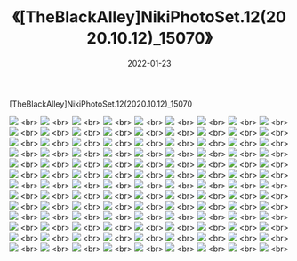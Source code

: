 ﻿---
layout: post
title:  《[TheBlackAlley]NikiPhotoSet.12(2020.10.12)_15070》
date:   2022-01-23
img: http://imgx.orgx.ga/漏D/2022/[TheBlackAlley]NikiPhotoSet.12(2020.10.12)_15070/000.jpg
categories: [美女, 清纯, 唯美]
---

[TheBlackAlley]NikiPhotoSet.12(2020.10.12)_15070

  ![](http://imgx.orgx.ga/漏D/2022/[TheBlackAlley]NikiPhotoSet.12(2020.10.12)_15070/001.jpg) <br> ![](http://imgx.orgx.ga/漏D/2022/[TheBlackAlley]NikiPhotoSet.12(2020.10.12)_15070/002.jpg) <br> ![](http://imgx.orgx.ga/漏D/2022/[TheBlackAlley]NikiPhotoSet.12(2020.10.12)_15070/003.jpg) <br> ![](http://imgx.orgx.ga/漏D/2022/[TheBlackAlley]NikiPhotoSet.12(2020.10.12)_15070/004.jpg) <br> ![](http://imgx.orgx.ga/漏D/2022/[TheBlackAlley]NikiPhotoSet.12(2020.10.12)_15070/005.jpg) <br> ![](http://imgx.orgx.ga/漏D/2022/[TheBlackAlley]NikiPhotoSet.12(2020.10.12)_15070/006.jpg) <br> ![](http://imgx.orgx.ga/漏D/2022/[TheBlackAlley]NikiPhotoSet.12(2020.10.12)_15070/007.jpg) <br> ![](http://imgx.orgx.ga/漏D/2022/[TheBlackAlley]NikiPhotoSet.12(2020.10.12)_15070/008.jpg) <br> ![](http://imgx.orgx.ga/漏D/2022/[TheBlackAlley]NikiPhotoSet.12(2020.10.12)_15070/009.jpg) <br> ![](http://imgx.orgx.ga/漏D/2022/[TheBlackAlley]NikiPhotoSet.12(2020.10.12)_15070/010.jpg) <br> ![](http://imgx.orgx.ga/漏D/2022/[TheBlackAlley]NikiPhotoSet.12(2020.10.12)_15070/011.jpg) <br> ![](http://imgx.orgx.ga/漏D/2022/[TheBlackAlley]NikiPhotoSet.12(2020.10.12)_15070/012.jpg) <br> ![](http://imgx.orgx.ga/漏D/2022/[TheBlackAlley]NikiPhotoSet.12(2020.10.12)_15070/013.jpg) <br> ![](http://imgx.orgx.ga/漏D/2022/[TheBlackAlley]NikiPhotoSet.12(2020.10.12)_15070/014.jpg) <br> ![](http://imgx.orgx.ga/漏D/2022/[TheBlackAlley]NikiPhotoSet.12(2020.10.12)_15070/015.jpg) <br> ![](http://imgx.orgx.ga/漏D/2022/[TheBlackAlley]NikiPhotoSet.12(2020.10.12)_15070/016.jpg) <br> ![](http://imgx.orgx.ga/漏D/2022/[TheBlackAlley]NikiPhotoSet.12(2020.10.12)_15070/017.jpg) <br> ![](http://imgx.orgx.ga/漏D/2022/[TheBlackAlley]NikiPhotoSet.12(2020.10.12)_15070/018.jpg) <br> ![](http://imgx.orgx.ga/漏D/2022/[TheBlackAlley]NikiPhotoSet.12(2020.10.12)_15070/019.jpg) <br> ![](http://imgx.orgx.ga/漏D/2022/[TheBlackAlley]NikiPhotoSet.12(2020.10.12)_15070/020.jpg) <br> ![](http://imgx.orgx.ga/漏D/2022/[TheBlackAlley]NikiPhotoSet.12(2020.10.12)_15070/021.jpg) <br> ![](http://imgx.orgx.ga/漏D/2022/[TheBlackAlley]NikiPhotoSet.12(2020.10.12)_15070/022.jpg) <br> ![](http://imgx.orgx.ga/漏D/2022/[TheBlackAlley]NikiPhotoSet.12(2020.10.12)_15070/023.jpg) <br> ![](http://imgx.orgx.ga/漏D/2022/[TheBlackAlley]NikiPhotoSet.12(2020.10.12)_15070/024.jpg) <br> ![](http://imgx.orgx.ga/漏D/2022/[TheBlackAlley]NikiPhotoSet.12(2020.10.12)_15070/025.jpg) <br> ![](http://imgx.orgx.ga/漏D/2022/[TheBlackAlley]NikiPhotoSet.12(2020.10.12)_15070/026.jpg) <br> ![](http://imgx.orgx.ga/漏D/2022/[TheBlackAlley]NikiPhotoSet.12(2020.10.12)_15070/027.jpg) <br> ![](http://imgx.orgx.ga/漏D/2022/[TheBlackAlley]NikiPhotoSet.12(2020.10.12)_15070/028.jpg) <br> ![](http://imgx.orgx.ga/漏D/2022/[TheBlackAlley]NikiPhotoSet.12(2020.10.12)_15070/029.jpg) <br> ![](http://imgx.orgx.ga/漏D/2022/[TheBlackAlley]NikiPhotoSet.12(2020.10.12)_15070/030.jpg) <br> ![](http://imgx.orgx.ga/漏D/2022/[TheBlackAlley]NikiPhotoSet.12(2020.10.12)_15070/031.jpg) <br> ![](http://imgx.orgx.ga/漏D/2022/[TheBlackAlley]NikiPhotoSet.12(2020.10.12)_15070/032.jpg) <br> ![](http://imgx.orgx.ga/漏D/2022/[TheBlackAlley]NikiPhotoSet.12(2020.10.12)_15070/033.jpg) <br> ![](http://imgx.orgx.ga/漏D/2022/[TheBlackAlley]NikiPhotoSet.12(2020.10.12)_15070/034.jpg) <br> ![](http://imgx.orgx.ga/漏D/2022/[TheBlackAlley]NikiPhotoSet.12(2020.10.12)_15070/035.jpg) <br> ![](http://imgx.orgx.ga/漏D/2022/[TheBlackAlley]NikiPhotoSet.12(2020.10.12)_15070/036.jpg) <br> ![](http://imgx.orgx.ga/漏D/2022/[TheBlackAlley]NikiPhotoSet.12(2020.10.12)_15070/037.jpg) <br> ![](http://imgx.orgx.ga/漏D/2022/[TheBlackAlley]NikiPhotoSet.12(2020.10.12)_15070/038.jpg) <br> ![](http://imgx.orgx.ga/漏D/2022/[TheBlackAlley]NikiPhotoSet.12(2020.10.12)_15070/039.jpg) <br> ![](http://imgx.orgx.ga/漏D/2022/[TheBlackAlley]NikiPhotoSet.12(2020.10.12)_15070/040.jpg) <br> ![](http://imgx.orgx.ga/漏D/2022/[TheBlackAlley]NikiPhotoSet.12(2020.10.12)_15070/041.jpg) <br> ![](http://imgx.orgx.ga/漏D/2022/[TheBlackAlley]NikiPhotoSet.12(2020.10.12)_15070/042.jpg) <br> ![](http://imgx.orgx.ga/漏D/2022/[TheBlackAlley]NikiPhotoSet.12(2020.10.12)_15070/043.jpg) <br> ![](http://imgx.orgx.ga/漏D/2022/[TheBlackAlley]NikiPhotoSet.12(2020.10.12)_15070/044.jpg) <br> ![](http://imgx.orgx.ga/漏D/2022/[TheBlackAlley]NikiPhotoSet.12(2020.10.12)_15070/045.jpg) <br> ![](http://imgx.orgx.ga/漏D/2022/[TheBlackAlley]NikiPhotoSet.12(2020.10.12)_15070/046.jpg) <br> ![](http://imgx.orgx.ga/漏D/2022/[TheBlackAlley]NikiPhotoSet.12(2020.10.12)_15070/047.jpg) <br> ![](http://imgx.orgx.ga/漏D/2022/[TheBlackAlley]NikiPhotoSet.12(2020.10.12)_15070/048.jpg) <br> ![](http://imgx.orgx.ga/漏D/2022/[TheBlackAlley]NikiPhotoSet.12(2020.10.12)_15070/049.jpg) <br> ![](http://imgx.orgx.ga/漏D/2022/[TheBlackAlley]NikiPhotoSet.12(2020.10.12)_15070/050.jpg) <br> ![](http://imgx.orgx.ga/漏D/2022/[TheBlackAlley]NikiPhotoSet.12(2020.10.12)_15070/051.jpg) <br> ![](http://imgx.orgx.ga/漏D/2022/[TheBlackAlley]NikiPhotoSet.12(2020.10.12)_15070/052.jpg) <br> ![](http://imgx.orgx.ga/漏D/2022/[TheBlackAlley]NikiPhotoSet.12(2020.10.12)_15070/053.jpg) <br> ![](http://imgx.orgx.ga/漏D/2022/[TheBlackAlley]NikiPhotoSet.12(2020.10.12)_15070/054.jpg) <br> ![](http://imgx.orgx.ga/漏D/2022/[TheBlackAlley]NikiPhotoSet.12(2020.10.12)_15070/055.jpg) <br> ![](http://imgx.orgx.ga/漏D/2022/[TheBlackAlley]NikiPhotoSet.12(2020.10.12)_15070/056.jpg) <br> ![](http://imgx.orgx.ga/漏D/2022/[TheBlackAlley]NikiPhotoSet.12(2020.10.12)_15070/057.jpg) <br> ![](http://imgx.orgx.ga/漏D/2022/[TheBlackAlley]NikiPhotoSet.12(2020.10.12)_15070/058.jpg) <br> ![](http://imgx.orgx.ga/漏D/2022/[TheBlackAlley]NikiPhotoSet.12(2020.10.12)_15070/059.jpg) <br> ![](http://imgx.orgx.ga/漏D/2022/[TheBlackAlley]NikiPhotoSet.12(2020.10.12)_15070/060.jpg) <br> ![](http://imgx.orgx.ga/漏D/2022/[TheBlackAlley]NikiPhotoSet.12(2020.10.12)_15070/061.jpg) <br> ![](http://imgx.orgx.ga/漏D/2022/[TheBlackAlley]NikiPhotoSet.12(2020.10.12)_15070/062.jpg) <br> ![](http://imgx.orgx.ga/漏D/2022/[TheBlackAlley]NikiPhotoSet.12(2020.10.12)_15070/063.jpg) <br> ![](http://imgx.orgx.ga/漏D/2022/[TheBlackAlley]NikiPhotoSet.12(2020.10.12)_15070/064.jpg) <br> ![](http://imgx.orgx.ga/漏D/2022/[TheBlackAlley]NikiPhotoSet.12(2020.10.12)_15070/065.jpg) <br> ![](http://imgx.orgx.ga/漏D/2022/[TheBlackAlley]NikiPhotoSet.12(2020.10.12)_15070/066.jpg) <br> ![](http://imgx.orgx.ga/漏D/2022/[TheBlackAlley]NikiPhotoSet.12(2020.10.12)_15070/067.jpg) <br> ![](http://imgx.orgx.ga/漏D/2022/[TheBlackAlley]NikiPhotoSet.12(2020.10.12)_15070/068.jpg) <br> ![](http://imgx.orgx.ga/漏D/2022/[TheBlackAlley]NikiPhotoSet.12(2020.10.12)_15070/069.jpg) <br> ![](http://imgx.orgx.ga/漏D/2022/[TheBlackAlley]NikiPhotoSet.12(2020.10.12)_15070/070.jpg) <br> ![](http://imgx.orgx.ga/漏D/2022/[TheBlackAlley]NikiPhotoSet.12(2020.10.12)_15070/071.jpg) <br> ![](http://imgx.orgx.ga/漏D/2022/[TheBlackAlley]NikiPhotoSet.12(2020.10.12)_15070/072.jpg) <br> ![](http://imgx.orgx.ga/漏D/2022/[TheBlackAlley]NikiPhotoSet.12(2020.10.12)_15070/073.jpg) <br> ![](http://imgx.orgx.ga/漏D/2022/[TheBlackAlley]NikiPhotoSet.12(2020.10.12)_15070/074.jpg) <br> ![](http://imgx.orgx.ga/漏D/2022/[TheBlackAlley]NikiPhotoSet.12(2020.10.12)_15070/075.jpg) <br> ![](http://imgx.orgx.ga/漏D/2022/[TheBlackAlley]NikiPhotoSet.12(2020.10.12)_15070/076.jpg) <br> ![](http://imgx.orgx.ga/漏D/2022/[TheBlackAlley]NikiPhotoSet.12(2020.10.12)_15070/077.jpg) <br> ![](http://imgx.orgx.ga/漏D/2022/[TheBlackAlley]NikiPhotoSet.12(2020.10.12)_15070/078.jpg) <br> ![](http://imgx.orgx.ga/漏D/2022/[TheBlackAlley]NikiPhotoSet.12(2020.10.12)_15070/079.jpg) <br> ![](http://imgx.orgx.ga/漏D/2022/[TheBlackAlley]NikiPhotoSet.12(2020.10.12)_15070/080.jpg) <br> ![](http://imgx.orgx.ga/漏D/2022/[TheBlackAlley]NikiPhotoSet.12(2020.10.12)_15070/081.jpg) <br> ![](http://imgx.orgx.ga/漏D/2022/[TheBlackAlley]NikiPhotoSet.12(2020.10.12)_15070/082.jpg) <br> ![](http://imgx.orgx.ga/漏D/2022/[TheBlackAlley]NikiPhotoSet.12(2020.10.12)_15070/083.jpg) <br> ![](http://imgx.orgx.ga/漏D/2022/[TheBlackAlley]NikiPhotoSet.12(2020.10.12)_15070/084.jpg) <br> ![](http://imgx.orgx.ga/漏D/2022/[TheBlackAlley]NikiPhotoSet.12(2020.10.12)_15070/085.jpg) <br> ![](http://imgx.orgx.ga/漏D/2022/[TheBlackAlley]NikiPhotoSet.12(2020.10.12)_15070/086.jpg) <br> ![](http://imgx.orgx.ga/漏D/2022/[TheBlackAlley]NikiPhotoSet.12(2020.10.12)_15070/087.jpg) <br> ![](http://imgx.orgx.ga/漏D/2022/[TheBlackAlley]NikiPhotoSet.12(2020.10.12)_15070/088.jpg) <br> ![](http://imgx.orgx.ga/漏D/2022/[TheBlackAlley]NikiPhotoSet.12(2020.10.12)_15070/089.jpg) <br> ![](http://imgx.orgx.ga/漏D/2022/[TheBlackAlley]NikiPhotoSet.12(2020.10.12)_15070/090.jpg) <br> ![](http://imgx.orgx.ga/漏D/2022/[TheBlackAlley]NikiPhotoSet.12(2020.10.12)_15070/091.jpg) <br> ![](http://imgx.orgx.ga/漏D/2022/[TheBlackAlley]NikiPhotoSet.12(2020.10.12)_15070/092.jpg) <br> ![](http://imgx.orgx.ga/漏D/2022/[TheBlackAlley]NikiPhotoSet.12(2020.10.12)_15070/093.jpg) <br> ![](http://imgx.orgx.ga/漏D/2022/[TheBlackAlley]NikiPhotoSet.12(2020.10.12)_15070/094.jpg) <br> ![](http://imgx.orgx.ga/漏D/2022/[TheBlackAlley]NikiPhotoSet.12(2020.10.12)_15070/095.jpg) <br> ![](http://imgx.orgx.ga/漏D/2022/[TheBlackAlley]NikiPhotoSet.12(2020.10.12)_15070/096.jpg) <br> ![](http://imgx.orgx.ga/漏D/2022/[TheBlackAlley]NikiPhotoSet.12(2020.10.12)_15070/097.jpg) <br> ![](http://imgx.orgx.ga/漏D/2022/[TheBlackAlley]NikiPhotoSet.12(2020.10.12)_15070/098.jpg) <br> ![](http://imgx.orgx.ga/漏D/2022/[TheBlackAlley]NikiPhotoSet.12(2020.10.12)_15070/099.jpg) <br> ![](http://imgx.orgx.ga/漏D/2022/[TheBlackAlley]NikiPhotoSet.12(2020.10.12)_15070/100.jpg) <br> ![](http://imgx.orgx.ga/漏D/2022/[TheBlackAlley]NikiPhotoSet.12(2020.10.12)_15070/101.jpg) <br> ![](http://imgx.orgx.ga/漏D/2022/[TheBlackAlley]NikiPhotoSet.12(2020.10.12)_15070/102.jpg) <br> ![](http://imgx.orgx.ga/漏D/2022/[TheBlackAlley]NikiPhotoSet.12(2020.10.12)_15070/103.jpg) <br> ![](http://imgx.orgx.ga/漏D/2022/[TheBlackAlley]NikiPhotoSet.12(2020.10.12)_15070/104.jpg) <br> ![](http://imgx.orgx.ga/漏D/2022/[TheBlackAlley]NikiPhotoSet.12(2020.10.12)_15070/105.jpg) <br> ![](http://imgx.orgx.ga/漏D/2022/[TheBlackAlley]NikiPhotoSet.12(2020.10.12)_15070/106.jpg) <br> ![](http://imgx.orgx.ga/漏D/2022/[TheBlackAlley]NikiPhotoSet.12(2020.10.12)_15070/107.jpg) <br> ![](http://imgx.orgx.ga/漏D/2022/[TheBlackAlley]NikiPhotoSet.12(2020.10.12)_15070/108.jpg) <br> ![](http://imgx.orgx.ga/漏D/2022/[TheBlackAlley]NikiPhotoSet.12(2020.10.12)_15070/109.jpg) <br> ![](http://imgx.orgx.ga/漏D/2022/[TheBlackAlley]NikiPhotoSet.12(2020.10.12)_15070/110.jpg) <br> ![](http://imgx.orgx.ga/漏D/2022/[TheBlackAlley]NikiPhotoSet.12(2020.10.12)_15070/111.jpg) <br> ![](http://imgx.orgx.ga/漏D/2022/[TheBlackAlley]NikiPhotoSet.12(2020.10.12)_15070/112.jpg) <br> ![](http://imgx.orgx.ga/漏D/2022/[TheBlackAlley]NikiPhotoSet.12(2020.10.12)_15070/113.jpg) <br> ![](http://imgx.orgx.ga/漏D/2022/[TheBlackAlley]NikiPhotoSet.12(2020.10.12)_15070/114.jpg) <br> ![](http://imgx.orgx.ga/漏D/2022/[TheBlackAlley]NikiPhotoSet.12(2020.10.12)_15070/115.jpg) <br> ![](http://imgx.orgx.ga/漏D/2022/[TheBlackAlley]NikiPhotoSet.12(2020.10.12)_15070/116.jpg) <br> ![](http://imgx.orgx.ga/漏D/2022/[TheBlackAlley]NikiPhotoSet.12(2020.10.12)_15070/117.jpg) <br>